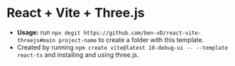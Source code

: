 # React + Vite + Three.js

- **Usage:** run `npx degit https://github.com/ben-xD/react-vite-threejs#main project-name` to create a folder with this template.
- Created by running `npm create vite@latest 10-debug-ui -- --template react-ts` and installing and using three.js.
